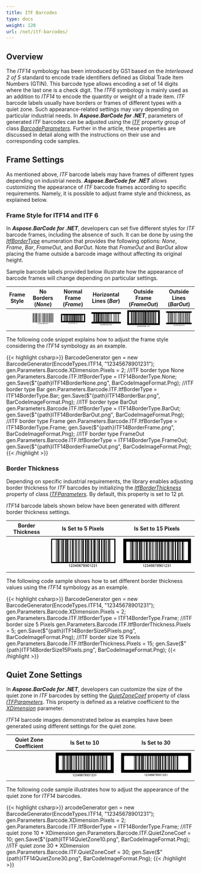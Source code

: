 ```yaml
---
title: ITF Barcodes
type: docs
weight: 120
url: /net/itf-barcodes/
---
```


## Overview
The *ITF14* symbology has been introduced by GS1 based on the *Interleaved 2 of 5* standard to encode trade identifiers defined as Global Trade Item Numbers (GTIN). This barcode type allows encoding a set of 14 digits where the last one is a check digit. The *ITF6* symbology is mainly used as an addition to *ITF14* to encode the quantity or weight of a trade item. *ITF* barcode labels usually have borders or frames of different types with a quiet zone. Such appearance-related settings may vary depending on particular industrial needs. In ***Aspose.BarCode for .NET***, parameters of generated *ITF* barcodes can be adjusted using the [*ITF*](https://apireference.aspose.com/barcode/net/aspose.barcode.generation/barcodeparameters/properties/itf) property group of class [*BarcodeParameters*](https://apireference.aspose.com/barcode/net/aspose.barcode.generation/barcodeparameters). Further in the article, these properties are discussed in detail along with the instructions on their use and corresponding code samples.

## Frame Settings
As mentioned above, *ITF* barcode labels may have frames of different types depending on industrial needs. ***Aspose.BarCode for .NET*** allows customizing the appearance of *ITF* barcode frames according to specific requirements. Namely, it is possible to adjust frame style and thickness, as explained below.
 
### Frame Style for ITF14 and ITF 6
In ***Aspose.BarCode for .NET***, developers can set five different styles for *ITF* barcode frames, including the absence of such. It can be done by using the [*ItfBorderType*](https://apireference.aspose.com/barcode/net/aspose.barcode.generation/itf14bordertype) enumeration that provides the following options: *None*, *Frame*, *Bar*, *FrameOut*, and *BarOut*. Note that *FrameOut* and *BarOut* allow placing the frame outside a barcode image without affecting its original height. 
  
Sample barcode labels provided below illustrate how the appearance of barcode frames will change depending on particular settings. 
  
|Frame Style|No Borders (*None*)|Normal Frame (*Frame*)|Horizontal Lines (*Bar*)|Outside Frame (*FrameOut*)|Outside Lines (*BarOut*)|
| :-: | :-: | :-: | :-: | :-: | :-: |
| |<img src="itf14bordernone.png">|<img src="itf14borderframe.png">|<img src="itf14borderbar.png">|<img src="itf14borderframeout.png">|<img src="itf14borderbarout.png">|
  
The following code snippet explains how to adjust the frame style considering the *ITF14* symbology as an example.
  
{{< highlight csharp>}}
BarcodeGenerator gen = new BarcodeGenerator(EncodeTypes.ITF14, "12345678901231");
gen.Parameters.Barcode.XDimension.Pixels = 2;
//ITF border type None
gen.Parameters.Barcode.ITF.ItfBorderType = ITF14BorderType.None;
gen.Save($"{path}ITF14BorderNone.png", BarCodeImageFormat.Png);
//ITF border type Bar
gen.Parameters.Barcode.ITF.ItfBorderType = ITF14BorderType.Bar;
gen.Save($"{path}ITF14BorderBar.png", BarCodeImageFormat.Png);
//ITF border type BarOut
gen.Parameters.Barcode.ITF.ItfBorderType = ITF14BorderType.BarOut;
gen.Save($"{path}ITF14BorderBarOut.png", BarCodeImageFormat.Png);
//ITF border type Frame
gen.Parameters.Barcode.ITF.ItfBorderType = ITF14BorderType.Frame;
gen.Save($"{path}ITF14BorderFrame.png", BarCodeImageFormat.Png);
//ITF border type FrameOut
gen.Parameters.Barcode.ITF.ItfBorderType = ITF14BorderType.FrameOut;
gen.Save($"{path}ITF14BorderFrameOut.png", BarCodeImageFormat.Png);
{{< /highlight >}}
  
### Border Thickness
Depending on specific industrial requirements, the library enables adjusting border thickness for *ITF* barcodes by initializing the [*ItfBorderThickness*](https://apireference.aspose.com/barcode/net/aspose.barcode.generation/itfparameters/properties/itfborderthickness) property of class [*ITFParameters*]( https://apireference.aspose.com/barcode/net/aspose.barcode.generation/itfparameters). By default, this property is set to 12 pt.
  
*ITF14* barcode labels shown below have been generated with different border thickness settings.
  
|Border Thickness|Is Set to 5 Pixels|Is Set to 15 Pixels|
| :-: | :-: | :-: |
| |<img src="itf14bordersize5pixels.png">|<img src="itf14bordersize15pixels.png">|
  
The following code sample shows how to set different border thickness values using the *ITF14* symbology as an example.
  
{{< highlight csharp>}}
BarcodeGenerator gen = new BarcodeGenerator(EncodeTypes.ITF14, "12345678901231");
gen.Parameters.Barcode.XDimension.Pixels = 2;
gen.Parameters.Barcode.ITF.ItfBorderType = ITF14BorderType.Frame;
//ITF border size 5 Pixels
gen.Parameters.Barcode.ITF.ItfBorderThickness.Pixels = 5;
gen.Save($"{path}ITF14BorderSize5Pixels.png", BarCodeImageFormat.Png);
//ITF border size 15 Pixels
gen.Parameters.Barcode.ITF.ItfBorderThickness.Pixels = 15;
gen.Save($"{path}ITF14BorderSize15Pixels.png", BarCodeImageFormat.Png);
{{< /highlight >}}
  
## Quiet Zone Settings
In ***Aspose.BarCode for .NET***, developers can customize the size of the quiet zone in *ITF* barcodes by setting the [*QuietZoneCoef*](https://apireference.aspose.com/barcode/net/aspose.barcode.generation/itfparameters/properties/quietzonecoef) property of class [*ITFParameters*]( https://apireference.aspose.com/barcode/net/aspose.barcode.generation/itfparameters). This property is defined as a relative coefficient to the [*XDimension*](https://apireference.aspose.com/barcode/net/aspose.barcode.generation/barcodeparameters/properties/xdimension) parameter.  
  
*ITF14* barcode images demonstrated below as examples have been generated using different settings for the quiet zone. 
  
|Quiet Zone Coefficient|Is Set to 10|Is Set to 30|
| :-: | :-: | :-: |
| |<img src="itf14quietzone10.png">|<img src="itf14quietzone30.png">|
  
The following code sample illustrates how to adjust the appearance of the quiet zone for *ITF14* barcodes.
  
{{< highlight csharp>}}
arcodeGenerator gen = new BarcodeGenerator(EncodeTypes.ITF14, "12345678901231");
gen.Parameters.Barcode.XDimension.Pixels = 2;
gen.Parameters.Barcode.ITF.ItfBorderType = ITF14BorderType.Frame;
//ITF quiet zone 10 * XDimension
gen.Parameters.Barcode.ITF.QuietZoneCoef = 10;
gen.Save($"{path}ITF14QuietZone10.png", BarCodeImageFormat.Png);
//ITF quiet zone 30 * XDimension
gen.Parameters.Barcode.ITF.QuietZoneCoef = 30;
gen.Save($"{path}ITF14QuietZone30.png", BarCodeImageFormat.Png);
{{< /highlight >}}